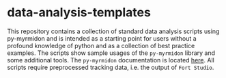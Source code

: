# data-analysis-templates
This repository contains a collection of standard data analysis scripts using py-myrmidon and is intended as a starting point for users without a profound knowledge of python and as a collection of best practice examples. The scripts show sample usages of the ```py-myrmidon``` library and some additional tools. The ```py-myrmidon``` documentation is located [here](https://formicidae-tracker.github.io/myrmidon). All scripts require preprocessed tracking data, i.e. the output of ```Fort Studio```.
